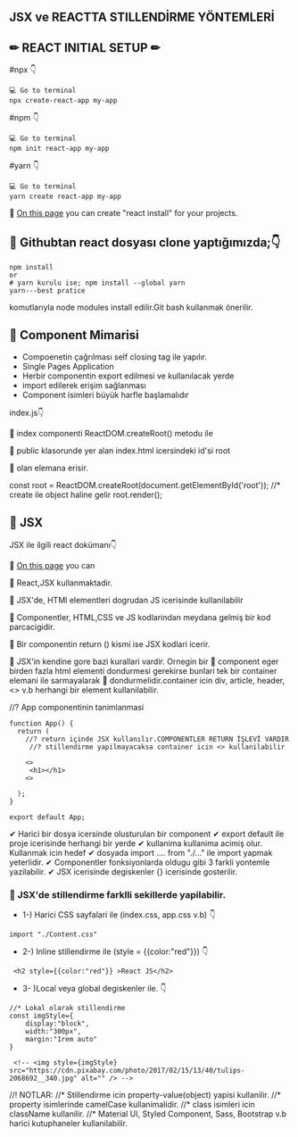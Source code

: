 
## JSX ve REACTTA STILLENDİRME YÖNTEMLERİ

## ✏ REACT INITIAL SETUP ✏

#npx 👇
```
💻 Go to terminal
npx create-react-app my-app
```
#npm  👇
```
💻 Go to terminal
npm init react-app my-app
```
#yarn 👇
```
💻 Go to terminal
yarn create react-app my-app
```
🔹 [On this page](https://create-react-app.dev/docs/getting-started) you can create "react install" for your projects.



## 🚩 Githubtan react dosyası clone yaptığımızda;👇

```
npm install
or 
# yarn kurulu ise; npm install --global yarn
yarn---best pratice
```
komutlarıyla node modules install edilir.Git bash kullanmak önerilir.



## 🚩 Component Mimarisi
- Compoenetin çağrılması self closing tag ile yapılır.
- Single Pages Application
- Herbir componentin export edilmesi ve kullanılacak yerde 
- import edilerek erişim sağlanması
- Component isimleri büyük harfle başlamalıdır



index.js👇

🔹  index componenti ReactDOM.createRoot() metodu ile

🔹  public klasorunde yer alan index.html icersindeki id'si root

🔹 olan elemana erisir.

const root = ReactDOM.createRoot(document.getElementById('root')); //* create ile object haline gelir
root.render(<App />);


## 🚩 JSX 

JSX ile ilgili react dokümanı👇

🔹 [On this page](https://tr.reactjs.org/docs/introducing-jsx.html) you can 


🔹  React,JSX kullanmaktadir.

🔹  JSX'de, HTMl elementleri dogrudan JS icerisinde kullanilabilir

🔹 Componentler, HTML,CSS ve JS kodlarindan meydana gelmiş bir kod parcacigidir.

🔹  Bir componentin return () kismi ise JSX kodlari icerir.

🔹  JSX'in kendine gore bazi kurallari vardir. Ornegin bir
🔹  component eger birden fazla html elementi dondurmesi gerekirse bunlari tek bir container elemani ile sarmayalarak
🔹  dondurmelidir.container icin div, article, header, <> v.b herhangi bir element kullanilabilir.


//? App componentinin tanimlanmasi
```
function App() {
  return (
    //? return içinde JSX kullanılır.COMPONENTLER RETURN İŞLEVİ VARDIR
     //? stillendirme yapilmayacaksa container icin <> kullanilabilir
   
    <>
     <h1></h1>
    <>
    
  );
}

export default App;
```



✔ Harici bir dosya icersinde olusturulan bir component
✔  export default ile proje icerisinde herhangi bir yerde
✔  kullanima kullanima acimiş olur. Kullanmak icin hedef
✔  dosyada import .... from "./..." ile import yapmak yeterlidir.
✔  Componentler fonksiyonlarda oldugu gibi 3 farkli yontemle yazilabilir.
✔  JSX icerisinde degiskenler {} icerisinde gosterilir.

 ### 🔴 JSX'de stillendirme farklli sekillerde yapilabilir. 

- 1-) Harici CSS sayfalari ile (index.css, app.css v.b) 👇

```
import "./Content.css"
```

- 2-) Inline stillendirme ile (style = {{color:"red"}}) 👇

```
 <h2 style={{color:"red"}} >React JS</h2>

```

- 3- )Local veya global degiskenler ile. 👇

```
//* Lokal olarak stillendirme
const imgStyle={
    display:"block",
    width:"300px",
    margin:"1rem auto"
}

 <!-- <img style={imgStyle} src="https://cdn.pixabay.com/photo/2017/02/15/13/40/tulips-2068692__340.jpg" alt="" /> -->

```

//! NOTLAR:
//* Stillendirme icin property-value(object) yapisi kullanilir.
//* property isimlerinde camelCase kullanimalidir.
//* class isimleri icin className kullanilir.
//* Material UI, Styled Component, Sass, Bootstrap v.b harici kutuphaneler kullanilabilir.
